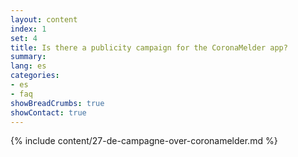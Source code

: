 ```yaml
---
layout: content
index: 1
set: 4
title: Is there a publicity campaign for the CoronaMelder app?
summary: 
lang: es
categories:
- es
- faq
showBreadCrumbs: true
showContact: true
---
```

{% include content/27-de-campagne-over-coronamelder.md %}
